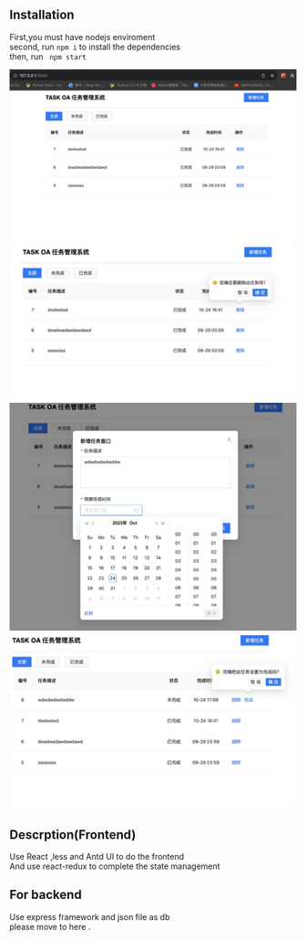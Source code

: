 ## Installation
First,you must have nodejs enviroment   
second, run ```npm i``` to install the dependencies    
then, run ` npm start` 

![Alt text](image.png)
![Alt text](image-1.png)
![Alt text](image-2.png)
![Alt text](image-3.png)
## Descrption(Frontend)
Use React ,less and Antd UI to do the frontend  
And use react-redux to complete the state management  

## For backend 
Use express framework and json file as db  
please move to here .
